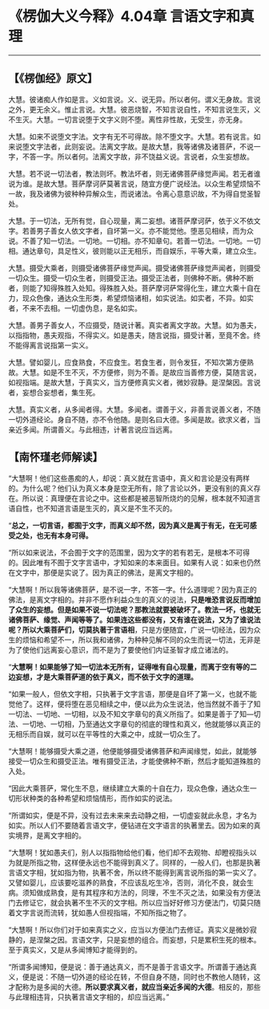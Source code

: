 # 《楞伽大义今释》4.04章 言语文字和真理

------

## 【《楞伽经》原文】

大慧。彼诸痴人作如是言。义如言说。义、说无异。所以者何。谓义无身故。言说之外，更无余义。惟止言说。大慧。彼恶烧智，不知言说自性，不知言说生灭，义不生灭。大慧。一切言说堕于文字义则不堕。离性非性故，无受生，亦无身。

大慧。如来不说堕文字法。文字有无不可得故。除不堕文字。大慧。若有说言。如来说堕文字法者，此则妄说。法离文字故。是故大慧，我等诸佛及诸菩萨，不说一字，不答一字。所以者何。法离文字故，非不饶益义说。言说者，众生妄想故。

大慧。若不说一切法者，教法则坏。教法坏者，则无诸佛菩萨缘觉声闻。若无者谁说为谁。是故大慧。菩萨摩诃萨莫著言说，随宜方便广说经法。以众生希望烦恼不一故，我及诸佛为彼种种异解众生，而说诸法。令离心意意识故，不为得自觉圣智处。

大慧。于一切法，无所有觉，自心现量，离二妄想。诸菩萨摩诃萨，依于义不依文字。若善男子善女人依文字者，自坏第一义。亦不能觉他。堕恶见相续，而为众说。不善了知一切法。一切地。一切相。亦不知章句。若善一切法。一切地。一切相。通达章句，具足性义，彼则能以正无相乐，而自娱乐，平等大乘，建立众生。

大慧。摄受大乘者，则摄受诸佛菩萨缘觉声闻。摄受诸佛菩萨缘觉声闻者，则摄受一切众生。摄受一切众生者，则摄受正法。摄受正法者，则佛种不断。佛种不断者，则能了知得殊胜入处知。得殊胜入处。菩萨摩诃萨常得化生，建立大乘十自在力，现众色像，通达众生形类，希望烦恼诸相，如实说法。如实者，不异。如实者，不来不去相。一切虚伪息，是名如实。

大慧。善男子善女人，不应摄受，随说计著。真实者离文字故。大慧。如为愚夫，以指指物，愚夫观指，不得实义。如是愚夫，随言说指，摄受计著，至竟不舍。终不能得离言说指第一实义。

大慧。譬如婴儿，应食熟食，不应食生。若食生者，则令发狂，不知次第方便熟故。大慧。如是不生不灭，不方便修，则为不善。是故应当善修方便，莫随言说，如视指端。是故大慧，于真实义，当方便修真实义者，微妙寂静。是涅槃因。言说者，妄想合妄想者，集生死。

大慧。真实义者，从多闻者得。大慧。多闻者。谓善于义，非善言说善义者，不随一切外道经论。身自不随，亦不令他随。是则名曰大德。多闻是故。欲求义者，当亲近多闻。所谓善义。与此相违，计著言说应当远离。

## 【南怀瑾老师解读】

“大慧啊！他们这些愚痴的人，却说：真义就在言语中，真义和言论是没有两样的。为什么呢？他们认为真义本身是空无所有，除了言论以外，更没有别的真义存在。所以说：真理便在言论之中。这些都是被恶智所烧灼的见解，根本就不知道言语自性，也不知道言语是生灭的，真义是不生不灭的。

“**总之，一切言语，都囿于文字，而真义却不然，因为真义是离于有无，在无可感受之处，也无有本身可得。**

“所以如来说法，不会囿于文字的范围里，因为文字的若有若无，是根本不可得的。因此唯有不囿于文字言语中，才知如来的本来面目。如果有人说：如来也仍然在文字中，那便是实说了。因为真正的佛法，是离文字相的。

“大慧啊！所以我等诸佛菩萨，是不说一字，不答一字。什么道理呢？因为真正的佛法，是离文字相的。并非不愿作利益众生的真义的说法，**只是唯恐言说反而增加了众生的妄想。**但是如果不说一切法呢？那教法就要被破坏了。教法一坏，也就无诸佛菩萨、缘觉、声闻等等了。如果连这些都没有，又有谁在说法，又为了谁说法呢？所以**大乘菩萨们，切莫执著于言语相**，只是方便随宜，广说一切经法，因为众生的烦恼和希望不一，所以我和诸佛，为种种见解不同的众生而说一切法，无非是为了使他们远离妄心意识，而不是为了要使他们内证圣智才成立诸法的。　

“**大慧啊！如果能够了知一切法本无所有，证得唯有自心现量，而离于空有等的二边妄想，才是大乘菩萨道的依于真义，而不依于文字的道理。**

“如果一般人，但依文字相，只执著于文字言语，那便是自坏了第一义，也就不能觉他了。这样，便将堕在恶见相续之中，便以此为众生说法，他当然就不善于了知一切法、一切地、一切相，以及不知文字章句的真义所指了。如果是善于了知—切法、一切地、一切相，乃至通达文字章句的彻底的理性和真义，他就能够以真正的无相乐而自娱，就可以在平等性的大乘之中，成就一切众生了。

“大慧啊！能够摄受大乘之道，他便能够摄受诸佛菩萨和声闻缘觉，如此，就能够接受一切众生和摄受正法。唯有摄受正法，才能使佛种不断，然后才能知道殊胜的入处。

“因此大乘菩萨，常化生不息，继续建立大乘的十自在力，现众色像，通达众生一切形状种类的各种希望和烦恼情形，而作如实的说法。

“所谓如实，便是不异，没有过去未来来去动静之相，一切虚妄就此永息，才名为如实。所以人们不要随着言语文字，便钻进在文字语言的执著里去。因为如来的真实境界，是离文字相的。

“大慧啊！犹如愚夫们，别人以指指物给他们看，他们却不去观物、却瞪视指头以为就是所指之物，这样便永远也不能得到真义了。同样的，一般人们，也那是执著言语文字相，犹如指为物，执著不舍，所以终不能得到离言说所指的第一实义了。又譬如婴儿，应该要吃滋养的熟食，不应该乱吃生冷，否则，消化不良，就会生病。须知做成熟食，是有其程序和方法的，同理，不生不灭之法，如果没有方便法门去修证它，就会执著不生不灭的文字相。所以应当好好修习方便法门，切莫只随着文字言说而流转，犹如愚人但视指端，不知所指之物了。

“大慧啊！所以你们对于如来真实之义，应当以方便法门去修证。真实义是微妙寂静的，是涅槃之因。言语文字，只是妄想的组合。而妄想，只是累积生死的根本。至于真实义，又是从多闻博知才能得到的。

“所谓多闻博知，便是说：善于通达真义，而不是善于言语文字。所谓善于通达真义，便是说：不随一切外道的经论在转，不但自身不随，同时也不教他人随转，这才配称为是多闻的大德。**所以要求真义者，就应当亲近多闻的大德**。相反的，那些与此理相违背，只执著言语文字相的，却应当远离。”

